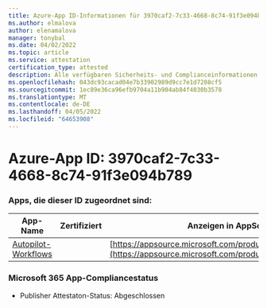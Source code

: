 ```yaml
---
title: Azure-App ID-Informationen für 3970caf2-7c33-4668-8c74-91f3e094b789
ms.author: elmalova
author: elenamalova
manager: tonybal
ms.date: 04/02/2022
ms.topic: article
ms.service: attestation
certification_type: attested
description: Alle verfügbaren Sicherheits- und Complianceinformationen für 3970caf2-7c33-4668-8c74-91f3e094b789.
ms.openlocfilehash: 043dc93cacad04e7b33902989d9cc7e1d7208cf5
ms.sourcegitcommit: 1ec89e36ca96efb9704a11b904ab84f4030b3578
ms.translationtype: MT
ms.contentlocale: de-DE
ms.lasthandoff: 04/05/2022
ms.locfileid: "64653908"
---
```

# <a name="azure-app-id-3970caf2-7c33-4668-8c74-91f3e094b789"></a>Azure-App ID: 3970caf2-7c33-4668-8c74-91f3e094b789


### <a name="apps-associated-with-this-id"></a>Apps, die dieser ID zugeordnet sind:
| **App-Name** | **Zertifiziert** | **Anzeigen in AppSource** |
|--------------|---------------|-----------------------|
| [Autopilot-Workflows](../forward/WA200003745.md) |  | [https://appsource.microsoft.com/product/office/WA200003745](https://appsource.microsoft.com/product/office/WA200003745) |

### <a name="microsoft-365-app-compliance-status"></a>Microsoft 365 App-Compliancestatus
- Publisher Attestaton-Status: Abgeschlossen
